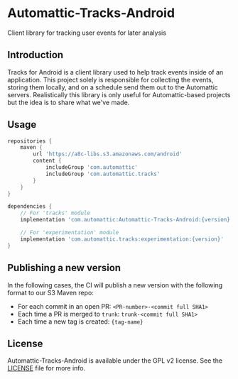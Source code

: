 # Automattic-Tracks-Android
Client library for tracking user events for later analysis

## Introduction

Tracks for Android is a client library used to help track events inside of
an application. This project solely is responsible for collecting the events,
storing them locally, and on a schedule send them out to the Automattic
servers. Realistically this library is only useful for Automattic-based
projects but the idea is to share what we've made.

## Usage

```groovy
repositories {
    maven {
        url 'https://a8c-libs.s3.amazonaws.com/android'
        content {
            includeGroup 'com.automattic'
            includeGroup 'com.automattic.tracks'
        }
    }
}

dependencies {
    // For 'tracks' module
    implementation 'com.automattic:Automattic-Tracks-Android:{version}'

    // For 'experimentation' module
    implementation 'com.automattic.tracks:experimentation:{version}'
}
```

## Publishing a new version

In the following cases, the CI will publish a new version with the following format to our S3 Maven repo:

* For each commit in an open PR: `<PR-number>-<commit full SHA1>`
* Each time a PR is merged to `trunk`: `trunk-<commit full SHA1>`
* Each time a new tag is created: `{tag-name}`

## License

Automattic-Tracks-Android is available under the GPL v2 license. See
the [LICENSE](LICENSE) file for more info.
